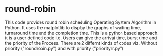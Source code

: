 # round-robin
This code provides round robin scheduling Operating System Algorithm in Python. It uses the matplotlib to display the graphs of waiting time, turnaround time and the completion time. This is a python based approach. 
It is a user defined code i.e. Users can give the arrival time, burst time and the priority of the Process.
There are 2 differnt kinds of codes viz. Without priority ("roundrobin.py") and with priority ("priorityrr.py")
